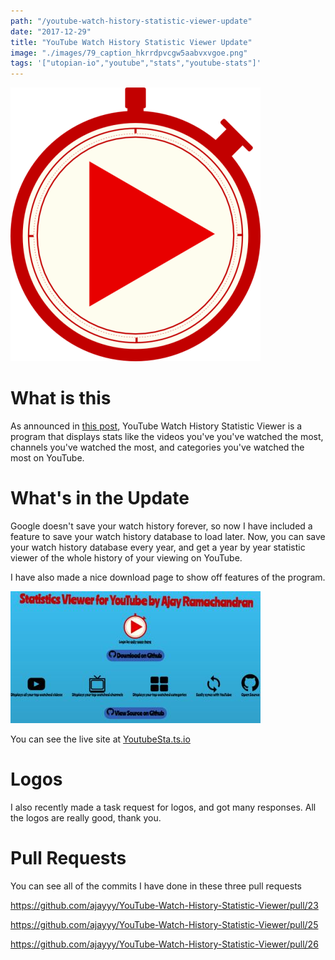 ```yaml
---
path: "/youtube-watch-history-statistic-viewer-update"
date: "2017-12-29"
title: "YouTube Watch History Statistic Viewer Update"
image: "./images/79_caption_hkrrdpvcgw5aabvxvgoe.png"
tags: '["utopian-io","youtube","stats","youtube-stats"]'
---
```


![image.png](./images/hkrrdpvcgw5aabvxvgoe.png)

# What is this

As announced in [this post](https://utopian.io/utopian-io/@ajayyy/youtube-watch-history-statistics-viewer), YouTube Watch History Statistic Viewer is a program that displays stats like the videos you've you've watched the most, channels you've watched the most, and categories you've watched the most on YouTube.

# What's in the Update

Google doesn't save your watch history forever, so now I have included a feature to save your watch history database to load later. Now, you can save your watch history database every year, and get a year by year statistic viewer of the whole history of your viewing on YouTube.

I have also made a nice download page to show off features of the program.

![image.png](./images/yhfujxjkoptx26tehtj2.png)

You can see the live site at [YoutubeSta.ts.io](http://YoutubeSta.ts.io/)

# Logos

I also recently made a task request for logos, and got many responses. All the logos are really good, thank you.

# Pull Requests

You can see all of the commits I have done in these three pull requests

https://github.com/ajayyy/YouTube-Watch-History-Statistic-Viewer/pull/23

https://github.com/ajayyy/YouTube-Watch-History-Statistic-Viewer/pull/25

https://github.com/ajayyy/YouTube-Watch-History-Statistic-Viewer/pull/26

